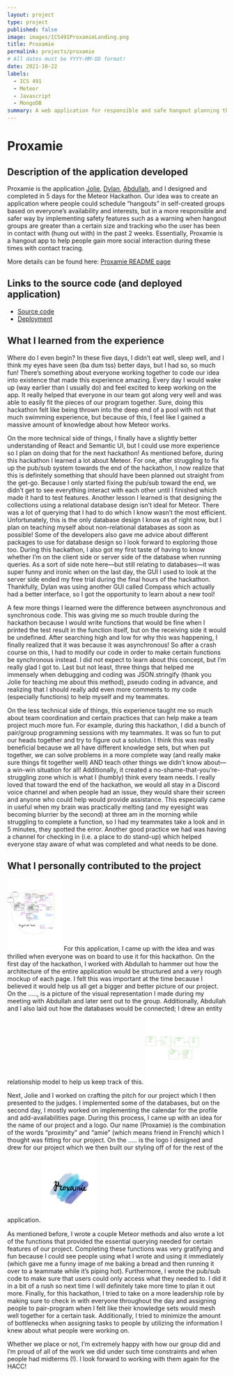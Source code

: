 ```yaml
---
layout: project
type: project
published: false
image: images/ICS491ProxamieLanding.png
title: Proxamie
permalink: projects/proxamie
# All dates must be YYYY-MM-DD format!
date: 2021-10-22
labels:
  - ICS 491
  - Meteor
  - Javascript
  - MongoDB
summary: A web application for responsible and safe hangout planning that my team developed in ICS 491 for the Meteor Hackathon.
---
```


# Proxamie
## Description of the application developed
Proxamie is the application [Jolie](https://jolieching.github.io/), [Dylan](https://dylandecker.github.io/projects/), [Abdullah](https://mujtaba-a-quadri.github.io/), and I designed and completed in 5 days for the Meteor Hackathon. Our idea was to create an application where people could schedule “hangouts” in self-created groups based on everyone’s availability and interests, but in a more responsible and safer way by implementing safety features such as a warning when hangout groups are greater than a certain size and tracking who the user has been in contact with (hung out with) in the past 2 weeks. Essentially, Proxamie is a hangout app to help people gain more social interaction during these times with contact tracing. 

More details can be found here: [Proxamie README page](https://github.com/ICS491-Fall2021/meteor-hackathon/blob/master/README.md)

## Links to the source code (and deployed application)
 - [Source code](https://github.com/ICS491-Fall2021/meteor-hackathon)
 - [Deployment](https://proxamie.meteorapp.com/#/)

## What I learned from the experience
Where do I even begin? In these five days, I didn’t eat well, sleep well, and I think my eyes have seen (ba dum tss) better days, but I had so, so much fun! There’s something about everyone working together to code our idea into existence that made this experience amazing. Every day I would wake up (way earlier than I usually do) and feel excited to keep working on the app. It really helped that everyone in our team got along very well and was able to easily fit the pieces of our program together. Sure, doing this hackathon felt like being thrown into the deep end of a pool with not that much swimming experience, but because of this, I feel like I gained a massive amount of knowledge about how Meteor works. 

On the more technical side of things, I finally have a slightly better understanding of React and Semantic UI, but I could use more experience so I plan on doing that for the next hackathon! As mentioned before, during this hackathon I learned a lot about Meteor. For one, after struggling to fix up the pub/sub system towards the end of the hackathon, I now realize that this is definitely something that should have been planned out straight from the get-go. Because I only started fixing the pub/sub toward the end, we didn’t get to see everything interact with each other until I finished which made it hard to test features. Another lesson I learned is that designing the collections using a relational database design isn’t ideal for Meteor. There was a lot of querying that I had to do which I know wasn’t the most efficient. Unfortunately, this is the only database design I know as of right now, but I plan on teaching myself about non-relational databases as soon as possible! Some of the developers also gave me advice about different packages to use for database design so I look forward to exploring those too. During this hackathon, I also got my first taste of having to know whether I’m on the client side or server side of the database when running queries. As a sort of side note here—but still relating to databases—it was super funny and ironic when on the last day, the GUI I used to look at the server side ended my free trial during the final hours of the hackathon. Thankfully, Dylan was using another GUI called Compass which actually had a better interface, so I got the opportunity to learn about a new tool! 

A few more things I learned were the difference between asynchronous and synchronous code. This was giving me so much trouble during the hackathon because I would write functions that would be fine when I printed the test result in the function itself, but on the receiving side it would be undefined. After searching high and low for why this was happening, I finally realized that it was because it was asynchronous! So after a crash course on this, I had to modify our code in order to make certain functions be synchronous instead. I did not expect to learn about this concept, but I’m really glad I got to. Last but not least, three things that helped me immensely when debugging and coding was JSON.stringify (thank you Jolie for teaching me about this method), pseudo coding in advance, and realizing that I should really add even more comments to my code (especially functions) to help myself and my teammates.

On the less technical side of things, this experience taught me so much about team coordination and certain practices that can help make a team project much more fun. For example, during this hackathon, I did a bunch of pair/group programming sessions with my teammates. It was so fun to put our heads together and try to figure out a solution. I think this was really beneficial because we all have different knowledge sets, but when put together, we can solve problems in a more complete way (and really make sure things fit together well) AND teach other things we didn’t know about—a win-win situation for all! Additionally, it created a no-shame-that-you’re-struggling zone which is what I (humbly) think every team needs. I really loved that toward the end of the hackathon, we would all stay in a Discord voice channel and when people had an issue, they would share their screen and anyone who could help would provide assistance. This especially came in useful when my brain was practically melting (and my eyesight was becoming blurrier by the second) at three am in the morning while struggling to complete a function, so I had my teammates take a look and in 5 minutes, they spotted the error. Another good practice we had was having a channel for checking in (i.e. a place to do stand-up) which helped everyone stay aware of what was completed and what needs to be done.

## What I personally contributed to the project
<img class="ui right floated rounded image" width="25%" src="../images/ICS491ProxamieArchitecture.png">
For this application, I came up with the idea and was thrilled when everyone was on board to use it for this hackathon. On the first day of the hackathon, I worked with Abdullah to hammer out how the architecture of the entire application would be structured and a very rough mockup of each page. I felt this was important at the time because I believed it would help us all get a bigger and better picture of our project. On the ....., is a picture of the visual representation I made during my meeting with Abdullah and later sent out to the group. Additionally, Abdullah and I also laid out how the databases would be connected; I drew an entity relationship model to help us keep track of this. 
<img class="ui center floated rounded image" width="25%" src="../images/ICS491ProxamieDatabases.png">

Next, Jolie and I worked on crafting the pitch for our project which I then presented to the judges. I implemented some of the databases, but on the second day, I mostly worked on implementing the calendar for the profile and add-availabilities page. During this process, I came up with an idea for the name of our project and a logo. Our name (Proxamie) is the combination of the words “proximity” and “amie” (which means friend in French) which I thought was fitting for our project. On the ..... is the logo I designed and drew for our project which we then built our styling off of for the rest of the application. 
<img class="ui right floated rounded image" width="25%" src="../images/ICS491ProxamieLogo.png">


As mentioned before, I wrote a couple Meteor methods and also wrote a lot of the functions that provided the essential querying needed for certain features of our project. Completing these functions was very gratifying and fun because I could see people using what I wrote and using it immediately (which gave me a funny image of me baking a bread and then running it over to a teammate while it’s piping hot). Furthermore, I wrote the pub/sub code to make sure that users could only access what they needed to. I did it in a bit of a rush so next time I will definitely take more time to plan it out more. Finally, for this hackathon, I tried to take on a more leadership role by making sure to check in with everyone throughout the day and assigning people to pair-program when I felt like their knowledge sets would mesh well together for a certain task. Additionally, I tried to minimize the amount of bottlenecks when assigning tasks to people by utilizing the information I knew about what people were working on.

Whether we place or not, I’m extremely happy with how our group did and I’m proud of all of the work we did under such time constraints and when people had midterms (!). I look forward to working with them again for the HACC! 
